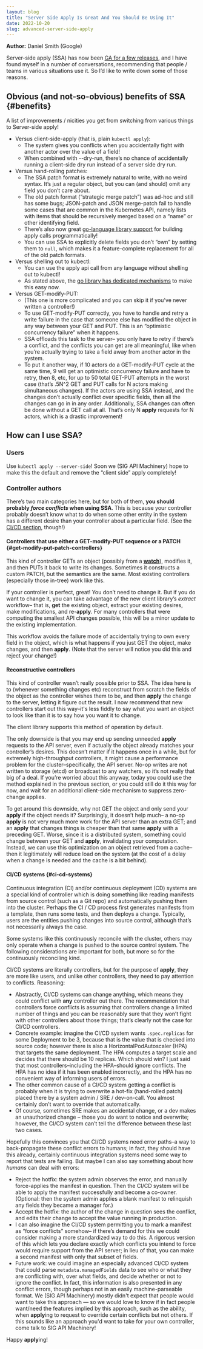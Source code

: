 ```yaml
---
layout: blog
title: "Server Side Apply Is Great And You Should Be Using It"
date: 2022-10-20
slug: advanced-server-side-apply
---
```


**Author:** Daniel Smith (Google)

Server-side apply (SSA) has now been [GA for a few
releases](https://kubernetes.io/blog/2021/08/06/server-side-apply-ga/), and I
have found myself in a number of conversations, recommending that people / teams
in various situations use it.  So I’d like to write down some of those reasons.

## Obvious (and not-so-obvious) benefits of SSA {#benefits}

A list of improvements / nicities you get from switching from various things to
Server-side apply!

* Versus client-side-apply (that is, plain `kubectl apply`):
  * The system gives you conflicts when you accidentally fight with another
    actor over the value of a field!
  * When combined with --dry-run, there’s no chance of accidentally running a
    client-side dry run instead of a server side dry run.
* Versus hand-rolling patches:
  * The SSA patch format is extremely natural to write, with no weird syntax.
    It’s just a regular object, but you can (and should) omit any field you
    don’t care about.
  * The old patch format (“strategic merge patch”) was ad-hoc and still has some
    bugs; JSON-patch and JSON merge-patch fail to handle some cases that are
    common in the Kubernetes API, namely lists with items that should be
    recursively merged based on a “name” or other identifying field.
  * There’s also now great [go-language library support](https://kubernetes.io/blog/2021/08/06/server-side-apply-ga/#using-server-side-apply-in-a-controller)
    for building apply calls programmatically!
  * You can use SSA to explicitly delete fields you don’t “own” by setting them
    to `null`, which makes it a feature-complete replacement for all of the old
    patch formats. 
* Versus shelling out to kubectl:
  * You can use the apply api call from any language without shelling out to
    kubectl!
  * As stated above, the [go library has dedicated mechanisms](https://kubernetes.io/blog/2021/08/06/server-side-apply-ga/#server-side-apply-support-in-client-go)
    to make this easy now.
* Versus GET-modify-PUT:
  * (This one is more complicated and you can skip it if you’ve never written a
    controller!)
  * To use GET-modify-PUT correctly, you have to handle and retry a write
    failure in the case that someone else has modified the object in any way
    between your GET and PUT. This is an “optimistic concurrency failure” when
    it happens.
  * SSA offloads this task to the server– you only have to retry if there’s a
    conflict, and the conflicts you can get are all meaningful, like when you’re
    actually trying to take a field away from another actor in the system.
  * To put it another way, if 10 actors do a GET-modify-PUT cycle at the same
    time, 9 will get an optimistic concurrency failure and have to retry, then
    8, etc, for up to 50 total GET-PUT attempts in the worst case (that’s .5N^2
    GET and PUT calls for N actors making simultaneous changes). If the actors
    are using SSA instead, and the changes don’t actually conflict over specific
    fields, then all the changes can go in in any order. Additionally, SSA
    changes can often be done without a GET call at all. That’s only N **apply**
    requests for N actors, which is a drastic improvement!

## How can I use SSA?

### Users

Use `kubectl apply --server-side`! Soon we (SIG API Machinery) hope to make this
the default and remove the “client side” apply completely!

### Controller authors

There’s two main categories here, but for both of them, **you should probably
_force conflicts_ when using SSA**. This is because your controller probably
doesn’t know what to do when some other entity in the system has a different
desire than your controller about a particular field. (See the [CI/CD
section](#ci-cd-systems), though!)

#### Controllers that use either a GET-modify-PUT sequence or a PATCH {#get-modify-put-patch-controllers}

This kind of controller GETs an object (possibly from a
[**watch**](https://kubernetes.io/docs/reference/using-api/api-concepts/#efficient-detection-of-changes)),
modifies it, and then PUTs it back to write its changes. Sometimes it constructs
a custom PATCH, but the semantics are the same. Most existing controllers
(especially those in-tree) work like this.

If your controller is perfect, great! You don’t need to change it. But if you do
want to change it, you can take advantage of the new client library’s _extract_
workflow– that is, **get** the existing object, extract your existing desires,
make modifications, and re-**apply**. For many controllers that were computing
the smallest API changes possible, this will be a minor update to the existing
implementation.

This workflow avoids the failure mode of accidentally trying to own every field
in the object, which is what happens if you just GET the object, make changes,
and then **apply**. (Note that the server will notice you did this and reject
your change!)

#### Reconstructive controllers

This kind of controller wasn’t really possible prior to SSA. The idea here is to
(whenever something changes etc) reconstruct from scratch the fields of the
object as the controller wishes them to be, and then **apply** the change to the
server, letting it figure out the result. I now recommend that new controllers
start out this way–it's less fiddly to say what you want an object to look like
than it is to say how you want it to change.

The client library supports this method of operation by default.

The only downside is that you may end up sending unneeded **apply** requests to
the API server, even if actually the object already matches your controller’s
desires. This doesn’t matter if it happens once in a while, but for extremely
high-throughput controllers, it might cause a performance problem for the
cluster–specifically, the API server. No-op writes are not written to storage
(etcd) or broadcast to any watchers, so it’s not really that big of a deal. If
you’re worried about this anyway, today you could use the method explained in
the previous section, or you could still do it this way for now, and wait for an
additional client-side mechanism to suppress zero-change applies.

To get around this downside, why not GET the object and only send your **apply**
if the object needs it? Surprisingly, it doesn’t help much– a no-op **apply** is
not very much more work for the API server than an extra GET; and an **apply**
that changes things is cheaper than that same **apply** with a preceding GET.
Worse, since it is a distributed system, something could change between your GET
and **apply**, invalidating your computation. Instead, we can use this
optimization on an object retrieved from a cache–then it legitimately will
reduce load on the system (at the cost of a delay when a change is needed and
the cache is a bit behind).

#### CI/CD systems {#ci-cd-systems}

Continuous integration (CI) and/or continuous deployment (CD) systems are a
special kind of controller which is doing something like reading manifests from
source control (such as a Git repo) and automatically pushing them into the
cluster. Perhaps the CI / CD process first generates manifests from a template,
then runs some tests, and then deploys a change. Typically, users are the
entities pushing changes into source control, although that’s not necessarily
always the case.

Some systems like this continuously reconcile with the cluster, others may only
operate when a change is pushed to the source control system. The following
considerations are important for both, but more so for the continuously
reconciling kind.

CI/CD systems are literally controllers, but for the purpose of **apply**, they
are more like users, and unlike other controllers, they need to pay attention to
conflicts. Reasoning:
* Abstractly, CI/CD systems can change anything, which means they could conflict
  with **any** controller out there. The recommendation that controllers force
  conflicts is assuming that controllers change a limited number of things and
  you can be reasonably sure that they won’t fight with other controllers about
  those things; that’s clearly not the case for CI/CD controllers.
* Concrete example: imagine the CI/CD system wants `.spec.replicas` for some
  Deployment to be 3, because that is the value that is checked into source
  code; however there is also a HorizontalPodAutoscaler (HPA) that targets the
  same deployment. The HPA computes a target scale and decides that there should
  be 10 replicas. Which should win? I just said that most controllers–including
  the HPA–should ignore conflicts. The HPA has no idea if it has been enabled
  incorrectly, and the HPA has no convenient way of informing users of errors.
* The other common cause of a CI/CD system getting a conflict is probably when
  it is trying to overwrite a hot-fix (hand-rolled patch) placed there by a
  system admin / SRE / dev-on-call. You almost certainly don’t want to override
  that automatically.
* Of course, sometimes SRE makes an accidental change, or a dev makes an
  unauthorized change – those you do want to notice and overwrite; however, the
  CI/CD system can’t tell the difference between these last two cases.

Hopefully this convinces you that CI/CD systems need error paths–a way to
back-propagate these conflict errors to humans; in fact, they should have this
already, certainly continuous integration systems need some way to report that
tests are failing. But maybe I can also say something about how _humans_ can
deal with errors:
* Reject the hotfix: the system admin observes the error, and manually
  force-applies the manifest in question. Then the CI/CD system will be able to
  apply the manifest successfully and become a co-owner. (Optional: then the
  system admin applies a blank manifest to relinquish any fields they became a
  manager for.)
* Accept the hotfix: the author of the change in question sees the conflict, and
  edits their change to accept the value running in production.
* I can also imagine the CI/CD system permitting you to mark a manifest as
  “force conflicts” somehow– if there’s demand for this we could consider making
  a more standardized way to do this. A rigorous version of this which lets you
  declare exactly which conflicts you intend to force would require support from
  the API server; in lieu of that, you can make a second manifest with only that
  subset of fields.
* Future work: we could imagine an especially advanced CI/CD system that could
  parse `metadata.managedFields` data to see who or what they are conflicting
  with, over what fields, and decide whether or not to ignore the conflict. In
  fact, this information is also presented in any conflict errors, though
  perhaps not in an easily machine-parseable format. We (SIG API Machinery)
  mostly didn't expect that people would want to take this approach — so we
  would love to know if in fact people want/need the features implied by this
  approach, such as the ability, when **apply**ing to request to override
  certain conflicts but not others.  If this sounds like an approach you'd want
  to take for your own controller, come talk to SIG API Machinery!

Happy **apply**ing!

